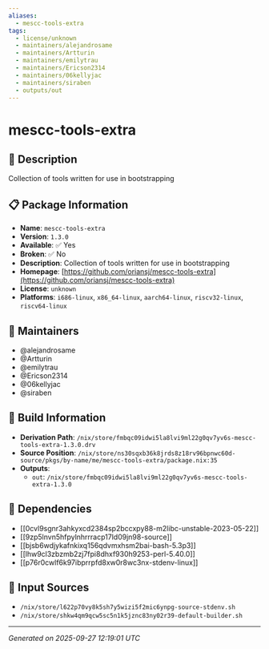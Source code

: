 ```yaml
---
aliases:
  - mescc-tools-extra
tags:
  - license/unknown
  - maintainers/alejandrosame
  - maintainers/Artturin
  - maintainers/emilytrau
  - maintainers/Ericson2314
  - maintainers/06kellyjac
  - maintainers/siraben
  - outputs/out
---
```


# mescc-tools-extra

## 📝 Description

Collection of tools written for use in bootstrapping

## 📋 Package Information

- **Name**: `mescc-tools-extra`
- **Version**: `1.3.0`
- **Available**: ✅ Yes
- **Broken**: ✅ No
- **Description**: Collection of tools written for use in bootstrapping
- **Homepage**: [https://github.com/oriansj/mescc-tools-extra](https://github.com/oriansj/mescc-tools-extra)
- **License**: `unknown`
- **Platforms**: `i686-linux`, `x86_64-linux`, `aarch64-linux`, `riscv32-linux`, `riscv64-linux`
## 👥 Maintainers

- @alejandrosame
- @Artturin
- @emilytrau
- @Ericson2314
- @06kellyjac
- @siraben


## 🔧 Build Information

- **Derivation Path**: `/nix/store/fmbqc09idwi5la8lvi9ml22g0qv7yv6s-mescc-tools-extra-1.3.0.drv`
- **Source Position**: `/nix/store/ns30sqxb36k8jrds8z18rv96bpnwc60d-source/pkgs/by-name/me/mescc-tools-extra/package.nix:35`
- **Outputs**:
  - `out`:  `/nix/store/fmbqc09idwi5la8lvi9ml22g0qv7yv6s-mescc-tools-extra-1.3.0`

## 🔗 Dependencies

- [[0cvl9sgnr3ahkyxcd2384sp2bccxpy88-m2libc-unstable-2023-05-22]]
- [[9zp5lnvn5hfpylnhrrracp17ld09jn98-source]]
- [[bjsb6wdjykafnkixq156qdvmxhsm2bai-bash-5.3p3]]
- [[lhw9cl3zbzmb2zj7fpi8dhxf930h9253-perl-5.40.0]]
- [[p76r0cwlf6k97ibprrpfd8xw0r8wc3nx-stdenv-linux]]

## 📁 Input Sources

- `/nix/store/l622p70vy8k5sh7y5wizi5f2mic6ynpg-source-stdenv.sh`
- `/nix/store/shkw4qm9qcw5sc5n1k5jznc83ny02r39-default-builder.sh`

---
*Generated on 2025-09-27 12:19:01 UTC*
